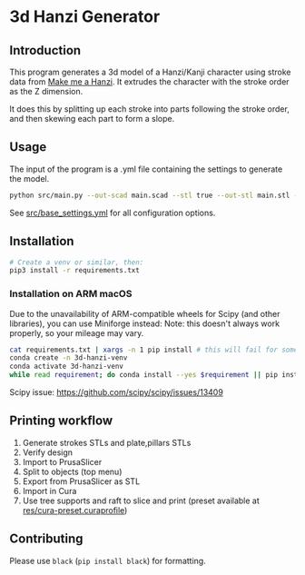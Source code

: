 # 3d Hanzi Generator

## Introduction

This program generates a 3d model of a Hanzi/Kanji character using stroke data from [Make me a Hanzi](https://github.com/skishore/makemeahanzi). It extrudes the character with the stroke order as the Z dimension.

It does this by splitting up each stroke into parts following the stroke order, and then skewing each part to form a slope.

## Usage

The input of the program is a .yml file containing the settings to generate the model.

```bash
python src/main.py --out-scad main.scad --stl true --out-stl main.stl --settings examples/ai.yml --parts strokes
```

See [src/base_settings.yml](./src/base_settings.yml) for all configuration options.

## Installation

```bash
# Create a venv or similar, then:
pip3 install -r requirements.txt
```

### Installation on ARM macOS

Due to the unavailability of ARM-compatible wheels for Scipy (and other libraries), you can use Miniforge instead:
Note: this doesn't always work properly, so your mileage may vary.

```bash
cat requirements.txt | xargs -n 1 pip install # this will fail for some packages
conda create -n 3d-hanzi-venv
conda activate 3d-hanzi-venv
while read requirement; do conda install --yes $requirement || pip install $requirement; done < requirements.txt
```

Scipy issue: https://github.com/scipy/scipy/issues/13409

## Printing workflow

1. Generate strokes STLs and plate,pillars STLs
2. Verify design
3. Import to PrusaSlicer
4. Split to objects (top menu)
5. Export from PrusaSlicer as STL
6. Import in Cura
7. Use tree supports and raft to slice and print (preset available at [res/cura-preset.curaprofile](./res/cura-preset.curaprofile))

## Contributing

Please use `black` (`pip install black`) for formatting.
